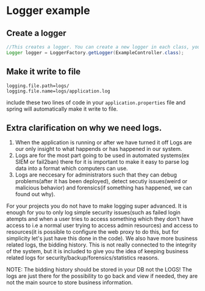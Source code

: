 # Logger example

## Create a logger
```java
//This creates a logger. You can create a new logger in each class, you don't have to create a service.
Logger logger = LoggerFactory.getLogger(ExampleController.class);
```

## Make it write to file
```
logging.file.path=logs/
logging.file.name=logs/application.log
```

include these two lines of code in your `application.properties` file and
spring will automatically make it write to file.

## Extra clarification on why we need logs.
1. When the application is running or after we have turned it off
Logs are our only insight to what happends or has happened in our system.
1. Logs are for the most part going to be used in automated systems(ex SIEM or fail2ban)
there for it is important to make it easy to parse log data into a format which computers can use.
1. Logs are neccesary for administrators such that they can debug problems(after it has been deployed),
detect secutiy issues(weird or malicious behavior) and forensics(if something has happened, we can found out why).

For your projects you do not have to make logging super advanced. It is enough for you to only log simple security issues(such as failed login atempts and when a user tries to access something which they don't have access to i.e a normal user trying to access admin resources) and access to resources(it is possible to configure the web proxy to do this, but for simplicity let's just have this done in the code). We also have more business related logs, the bidding history. This is not really connected to the integrity of the system, but it is included to give you the idea of keeping business related logs for security/backup/forensics/statistics reasons.

NOTE: The bidding history should be stored in your DB not the LOGS! The logs are just there for the possibility to go back and view if needed, they are not the main source to store business information. 